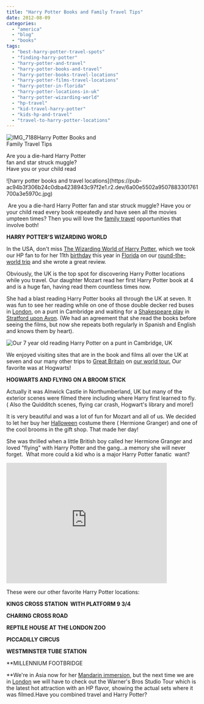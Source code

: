 ```yaml
---
title: "Harry Potter Books and Family Travel Tips"
date: 2012-08-09
categories: 
  - "america"
  - "blog"
  - "books"
tags: 
  - "best-harry-potter-travel-spots"
  - "finding-harry-potter"
  - "harry-potter-and-travel"
  - "harry-potter-books-and-travel"
  - "harry-potter-books-travel-locations"
  - "harry-potter-films-travel-locations"
  - "harry-potter-in-florida"
  - "harry-potter-locations-in-uk"
  - "harry-potter-wizarding-world"
  - "hp-travel"
  - "kid-travel-harry-potter"
  - "kids-hp-and-travel"
  - "travel-to-harry-potter-locations"
---
```


![IMG_7188](https://pub-ac94b3f306b24c0dba4238943c97f2e1.r2.dev/6a00e5502a95078833017743e6f666970d.jpg)Harry Potter Books and  
Family Travel Tips

Are you a die-hard Harry Potter  
fan and star struck muggle?  
Have you or your child read

<!--more--> ![harry potter books and travel locations](https://pub-ac94b3f306b24c0dba4238943c97f2e1.r2.dev/6a00e5502a9507883301761700a3e5970c.jpg)

 Are you a die-hard Harry Potter fan and star struck muggle? Have you or your child read every book repeatedly and have seen all the movies umpteen times? Then you will love the [family travel](https://pub-ac94b3f306b24c0dba4238943c97f2e1.r2.dev/2009/04/how-to-travel-the-world-as-a-digital-nomad-family.html "family travel around the world how-to") opportunities that involve both!  
  
**HARRY POTTER'S WIZARDING WORLD**  
  
In the USA, don't miss [The Wizarding World of Harry Potter](https://pub-ac94b3f306b24c0dba4238943c97f2e1.r2.dev/2012/01/the-wizarding-world-of-harry-potter-kids-review.html "the wizarding world of harry potter"), which we took our HP fan to for her 11th [birthday](https://pub-ac94b3f306b24c0dba4238943c97f2e1.r2.dev/2011/10/celebrating-kids-birthdays-while-traveling.html "birthdays abroad with travel") this year in [Florida](https://pub-ac94b3f306b24c0dba4238943c97f2e1.r2.dev/2011/10/florida-road-trip-sun-fun-family-vacation.html "Florida roadtrip with kids") on our [round-the-world trip](https://pub-ac94b3f306b24c0dba4238943c97f2e1.r2.dev/2010/04/around-the-world-family-travel-soultravelers3-digital-nomad-global-international-family-travel.html "Around-the-world trip with family") and she wrote a great review.  
  
Obviously, the UK is the top spot for discovering Harry Potter locations while you travel. Our daughter Mozart read her first Harry Potter book at 4 and is a huge fan, having read them countless times now.  
  
She had a blast reading Harry Potter books all through the UK at seven. It was fun to see her reading while on one of those double decker red buses in [London](https://pub-ac94b3f306b24c0dba4238943c97f2e1.r2.dev/2012/04/camping-in-london-best-low-budget-travel.html "camping London"), on a punt in Cambridge and waiting for a [Shakespeare play](https://pub-ac94b3f306b24c0dba4238943c97f2e1.r2.dev/2009/07/family-travel-photoengland-globe-theatre-king-lear.html "Shakespeare at the Globe theatre London") in [Stratford upon Avon](https://pub-ac94b3f306b24c0dba4238943c97f2e1.r2.dev/2009/02/swimming-with-swans-stratforduponavon-england-uk.html "stratford upon Avon travel"). (We had an agreement that she read the books before seeing the films, but now she repeats both regularly in Spanish and English and knows them by heart).  
  
![Our 7 year old reading Harry Potter on a punt in Cambridge, UK](https://pub-ac94b3f306b24c0dba4238943c97f2e1.r2.dev/6a00e5502a95078833017743fbe7e1970d.jpg)  
  
  
We enjoyed visiting sites that are in the book and films all over the UK at seven and our many other trips to [Great Britain](https://pub-ac94b3f306b24c0dba4238943c97f2e1.r2.dev/2012/03/travel-kids-london-hamleys-toy-store.html "London with kids") on [our world tour.](https://pub-ac94b3f306b24c0dba4238943c97f2e1.r2.dev/2012/01/amazing-family-world-tour.html "Our world tour") Our favorite was at Hogwarts!  
  
**HOGWARTS AND FLYING ON A BROOM STICK**  
  
Actually it was Alnwick Castle in Northumberland, UK but many of the exterior scenes were filmed there including where Harry first learned to fly. ( Also the Quidditch scenes, flying car crash, Hogwart's library and more!)  
  
It is very beautiful and was a lot of fun for Mozart and all of us. We decided to let her buy her [Halloween](https://pub-ac94b3f306b24c0dba4238943c97f2e1.r2.dev/2009/10/best-halloween-europe-or-us-conde-nast-youtube-video-social-media-twitter-nyc-wendy-perrin.html "Halloween best") costume there ( Hermione Granger) and one of the cool brooms in the gift shop. That made her day!  
  
She was thrilled when a little British boy called her Hermione Granger and loved "flying" with Harry Potter and the gang...a memory she will never forget.  What more could a kid who is a major Harry Potter fanatic  want?  
  
  
  

<iframe src="http://www.youtube.com/embed/FSB7Gictlag?rel=0" width="420" frameborder="0" height="315"></iframe>

  
  
These were our other favorite Harry Potter locations:  
  
**KINGS CROSS STATION  WITH PLATFORM 9 3/4**  
  
**CHARING CROSS ROAD**  
  
**REPTILE HOUSE AT THE LONDON ZOO**  
  
**PICCADILLY CIRCUS**  
  
**WESTMINSTER TUBE STATION**  
  
**MILLENNIUM FOOTBRIDGE  
  
**We're in Asia now for her [Mandarin immersion,](https://pub-ac94b3f306b24c0dba4238943c97f2e1.r2.dev/2011/01/only-american-girl-in-an-all-mandarin-school-chinese-immersion-in-language-culture-through-school.html "Asia Mandarin immersion") but the next time we are in [London](https://pub-ac94b3f306b24c0dba4238943c97f2e1.r2.dev/2010/10/family-travel-london-free-museums-educational-family-adventures-for-homeschool.html "London") we will have to check out the Warner's Bros Studio Tour which is the latest hot attraction with an HP flavor, showing the actual sets where it was filmed.Have you combined travel and Harry Potter?
